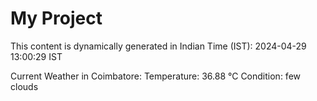 # My Project

This content is dynamically generated in Indian Time (IST): 2024-04-29 13:00:29 IST


Current Weather in Coimbatore:
Temperature: 36.88 °C
Condition: few clouds
